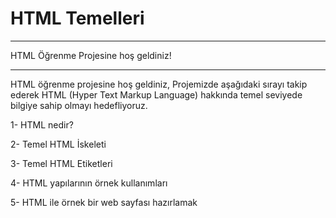 # HTML Temelleri

************************************
HTML Öğrenme Projesine hoş geldiniz!
************************************

HTML öğrenme projesine hoş geldiniz,
Projemizde aşağıdaki sırayı takip ederek HTML (Hyper Text Markup Language) hakkında temel seviyede bilgiye sahip olmayı hedefliyoruz.

1- HTML nedir?

2- Temel HTML İskeleti

3- Temel HTML Etiketleri

4- HTML yapılarının örnek kullanımları

5- HTML ile örnek bir web sayfası hazırlamak
